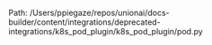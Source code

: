 Path: /Users/ppiegaze/repos/unionai/docs-builder/content/integrations/deprecated-integrations/k8s_pod_plugin/k8s_pod_plugin/pod.py